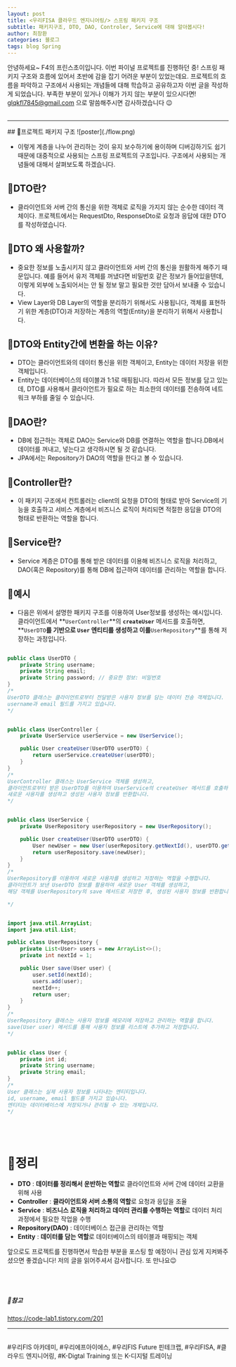 ```yaml
---
layout: post
title: <우리FISA 클라우드 엔지니어링/> 스프링 패키지 구조
subtitle: 패키지구조, DTO, DAO, Controler, Service에 대해 알아봅시다!
author: 최창환
categories: 블로그
tags: blog Spring
---
```


안녕하세요~ F4의 프린스초이입니다. 이번 파이널 프로젝트를 진행하던 중! 스프링 패키지 구조와 흐름에 있어서 초반에 감을 잡기 어려운 부분이 있었는데요. 프로젝트의 흐름을 파악하고 구조에서 사용되는 개념들에 대해 학습하고 공유하고자 이번 글을 작성하게 되었습니다. 부족한 부분이 있거나 이해가 가지 않는 부분이 있으시다면! glqkfl7845@gmail.com 으로 말씀해주시면 감사하겠습니다 😉
<br><br>

<hr>
##  📌프로젝트 패키지 구조
![poster](./flow.png)

- 이렇게 계층을 나누어 관리하는 것이 유지 보수하기에 용이하며 디버깅하기도 쉽기 때문에 대중적으로 사용되는 스프링 프로젝트의 구조입니다. 구조에서 사용되는 개념들에 대해서 살펴보도록 하겠습니다.<br>

## 📌DTO란?

- 클라이언트와 서버 간의 통신을 위한 객체로 로직을 가지지 않는 순수한 데이터 객체이다. 프로젝트에서는 RequestDto, ResponseDto로 요청과 응답에 대한 DTO를 작성하였습니다.

## 📌DTO 왜 사용할까?

- 중요한 정보를 노출시키지 않고 클라이언트와 서버 간의 통신을 원활하게 해주기 때문입니다. 예를 들어서 유저 객체를 꺼냈다면 비밀번호 같은 정보가 들어있을텐데, 이렇게 외부에 노출되어서는 안 될 정보 말고 필요한 것만 담아서 보내줄 수 있습니다.
- View Layer와 DB Layer의 역할을 분리하기 위해서도 사용됩니다, 객체를 표현하기 위한 계층(DTO)과 저장하는 계층의 역할(Entity)을 분리하기 위해서 사용합니다.

## 📌DTO와 Entity간에 변환을 하는 이유?

- DTO는 클라이언트와의 데이터 통신을 위한 객체이고, Entity는 데이터 저장을 위한 객체입니다.
- Entity는 데이터베이스의 테이블과 1:1로 매핑됩니다. 따라서 모든 정보를 담고 있는데, DTO를 사용해서 클라이언트가 필요로 하는 최소한의 데이터를 전송하여 네트워크 부하를 줄일 수 있습니다.

## 📌DAO란?

- DB에 접근하는 객체로 DAO는 Service와 DB를 연결하는 역할을 합니다.DB에서 데이터를 꺼내고, 넣는다고 생각하시면 될 것 같습니다.
- JPA에서는 Repository가 DAO의 역할을 한다고 볼 수 있습니다.

## 📌Controller란?

- 이 패키지 구조에서 컨트롤러는 client의 요청을 DTO의 형태로 받아 Service의 기능을 호출하고 서비스 계층에서 비즈니스 로직이 처리되면 적절한 응답을 DTO의 형태로 반환하는 역할을 합니다.

## 📌Service란?

- Service 계층은 DTO를 통해 받은 데이터를 이용해 비즈니스 로직을 처리하고, DAO(혹은 Repository)를 통해 DB에 접근하여 데이터를 관리하는 역할을 합니다.

## 📌예시

- 다음은 위에서 설명한 패키지 구조를 이용하여 User정보를 생성하는 예시입니다. 클라이언트에서 **`UserController`**의 **`createUser`** 메서드를 호출하면, **`UserDTO`**를 기반으로 **`User`** 엔티티를 생성하고 이를**`UserRepository`**를 통해 저장하는 과정입니다.

```Java

public class UserDTO {
    private String username;
    private String email;
    private String password; // 중요한 정보: 비밀번호
}
/*
UserDTO 클래스는 클라이언트로부터 전달받은 사용자 정보를 담는 데이터 전송 객체입니다.
username과 email 필드를 가지고 있습니다.
*/

```

```Java

public class UserController {
    private UserService userService = new UserService();

    public User createUser(UserDTO userDTO) {
        return userService.createUser(userDTO);
    }
}
/*
UserController 클래스는 UserService 객체를 생성하고,
클라이언트로부터 받은 UserDTO를 이용하여 UserService의 createUser 메서드를 호출하여
새로운 사용자를 생성하고 생성된 사용자 정보를 반환합니다.
*/

```

```Java

public class UserService {
    private UserRepository userRepository = new UserRepository();

    public User createUser(UserDTO userDTO) {
        User newUser = new User(userRepository.getNextId(), userDTO.getUsername(), userDTO.getEmail());
        return userRepository.save(newUser);
    }
}
/*
UserRepository를 이용하여 새로운 사용자를 생성하고 저장하는 역할을 수행합니다.
클라이언트가 보낸 UserDTO 정보를 활용하여 새로운 User 객체를 생성하고,
해당 객체를 UserRepository의 save 메서드로 저장한 후, 생성된 사용자 정보를 반환합니다.

*/

```

```Java

import java.util.ArrayList;
import java.util.List;

public class UserRepository {
    private List<User> users = new ArrayList<>();
    private int nextId = 1;

    public User save(User user) {
        user.setId(nextId);
        users.add(user);
        nextId++;
        return user;
    }
}
/*
UserRepository 클래스는 사용자 정보를 메모리에 저장하고 관리하는 역할을 합니다.
save(User user) 메서드를 통해 사용자 정보를 리스트에 추가하고 저장합니다.
*/

```

```Java

public class User {
    private int id;
    private String username;
    private String email;
}
/*
User 클래스는 실제 사용자 정보를 나타내는 엔티티입니다.
id, username, email 필드를 가지고 있습니다.
엔티티는 데이터베이스에 저장되거나 관리될 수 있는 개체입니다.
*/

```

<br><br>

# 📌정리

- <strong>DTO</strong> : <strong>데이터를 정리해서 운반하는 역할</strong>로 클라이언트와 서버 간에 데이터 교환을 위해 사용
- <strong>Controller</strong> : <strong>클라이언트와 서버 소통의 역할</strong>로 요청과 응답을 조율
- <strong>Service</strong> : <strong>비즈니스 로직을 처리하고 데이터 관리를 수행하는 역할</strong>로 데이터 처리 과정에서 필요한 작업을 수행
- <strong>Repository(DAO)</strong> : 데이터베이스 접근을 관리하는 역할
- <strong>Entity</strong> : <strong>데이터를 담는 역할</strong>로 데이터베이스의 테이블과 매핑되는 객체

앞으로도 프로젝트를 진행하면서 학습한 부분을 포스팅 할 예정이니 관심 있게 지켜봐주셨으면 좋겠습니다! 저의 글을 읽어주셔서 감사합니다. 또 만나요😉
<br><br><Br><br>

##### 📌참고

https://code-lab1.tistory.com/201

<hr/>
<br> #우리FIS 아카데미, #우리에프아이에스, #우리FIS Future 핀테크랩, #우리FISA, #클라우드 엔지니어링, #K-Digtal Training 또는 K-디지털 트레이닝
